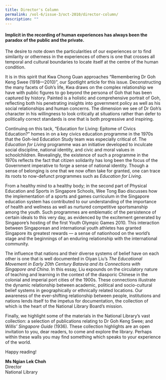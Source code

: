 ```yaml
---
title: Director's Column
permalink: /vol-6/issue-3/oct-2010/director-column/
description: ""
---
```

#### Implicit in the recording of human experiences has always been the paradox of the public and the private.
 
The desire to note down the particularities of our experiences or to find similarity or otherness in the experiences of others is one that crosses all temporal and cultural boundaries to locate itself at the centre of the human condition.

It is in this spirit that Kwa Chong Guan approaches “Remembering Dr Goh Keng Swee (1918—2010)”, our Spotlight article for this issue. Deconstructing the many facets of Goh’s life, Kwa draws on the complex relationship we have with public figures to go beyond the persona of Goh that has been captured by history. Painted is a holistic and comprehensive portrait of Goh, reflecting both his penetrating insights into government policy as well as his social relationships and human concerns. The dimension we see of Dr Goh’s character in his willingness to look critically at situations rather than defer to politically correct standards is one that is both progressive and inspiring.

Continuing on this tack, “Education for Living: Epitome of Civics Education?” homes in on a key civics education programme in the 1970s that the Goh-led Education Study team was especially critical of. The *Education for Living* programme was an initiative developed to inculcate social discipline, national identity, and civic and moral values in schoolchildren. Revealingly, the existence of such a programme in the 1970s reflects the fact that citizen solidarity has long been the focus of the Government imperative to forge a sense of national identity. Though a sense of belonging is one that we now often take for granted, one can trace its roots to now-defunct programmes such as *Education for Living*.

From a healthy mind to a healthy body; in the second part of Physical Education and Sports in Singapore Schools, Wee Tong Bao discusses how the implementation of a sports and games curriculum in the Singapore education system has contributed to our understanding of the importance of health and wellness as well as nurtured competitive sportsmanship among the youth. Such programmes are emblematic of the persistence of certain ideals to this very day, as evidenced by the excitement generated by Singapore’s hosting of the first Youth Olympic Games 2010. This interaction between Singaporean and international youth athletes has granted Singapore its greatest rewards — a sense of nationhood on the world’s stage and the beginnings of an enduring relationship with the international community.

The influence that nations and their diverse systems of belief have on each other is one that is well documented in Oiyan Liu’s *The Educational Movement in Early 20th Century Batavia and its Connections with Singapore and China*. In this essay, Liu expounds on the circulatory nature of teaching and learning in the context of the diasporic Chinese in the colonial and imperial port cities of the 1900s. These connections illustrate the dynamic relationship between academic, political and socio-cultural belief systems in geographically or ethnically related locations. Our awareness of the ever-shifting relationship between people, institutions and nations lends itself to the impetus for documentation, the collection of which is the heart of the National Library Board’s mission.

Finally, we highlight some of the materials in the National Library’s vast collection: a selection of publications relating to Dr Goh Keng Swee; and *Willis’ Singapore Guide* (1936). These collection highlights are an open invitation to you, dear readers, to come and explore the library. Perhaps within these walls you may find something which speaks to your experience of the world.

Happy reading!


<b>Ms Ngian Lek Choh</b><br> Director<br> National Library